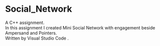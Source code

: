 # Social_Network
A C++ assignment.<br />
In this assignment I created Mini Social Network with engagement beside Ampersand and Pointers.<br />
Written by Visual Studio Code .<br />
